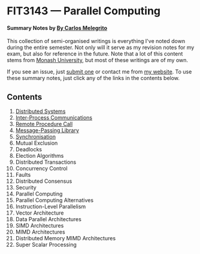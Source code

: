 # FIT3143 — Parallel Computing
#### Summary Notes by [By Carlos Melegrito](http://mlgrto.com)

This collection of semi-organised writings is everything I've noted down during the entire semester. Not only will it serve as my revision notes for my exam, but also for reference in the future. Note that a lot of this content stems from [Monash University](http://www.monash.edu), but most of these writings are of my own.

If you see an issue, just [submit one](https://github.com/cjmlgrto/fit3143-notes/issues/new) or contact me from [my website](http://mlgrto.com/). To use these summary notes, just click any of the links in the contents below.

## Contents

1. [Distributed Systems](https://github.com/cjmlgrto/fit3143-notes/blob/master/notes/01-ds.md)
2. [Inter-Process Communications](https://github.com/cjmlgrto/fit3143-notes/blob/master/notes/02-ipc.md)
3. [Remote Procedure Call](https://github.com/cjmlgrto/fit3143-notes/blob/master/notes/03-rpc.md)
4. [Message-Passing Library](https://github.com/cjmlgrto/fit3143-notes/blob/master/notes/04-mpi.md)
5. [Synchronisation](https://github.com/cjmlgrto/fit3143-notes/blob/master/notes/05-sync.md)
6. Mutual Exclusion
7. Deadlocks
8. Election Algorithms
9. Distributed Transactions
10. Concurrency Control
11. Faults
12. Distributed Consensus
13. Security
14. Parallel Computing
15. Parallel Computing Alternatives
16. Instruction-Level Parallelism
17. Vector Architecture
18. Data Parallel Architectures
19. SIMD Architectures
20. MIMD Architectures
21. Distributed Memory MIMD Architectures
22. Super Scalar Processing